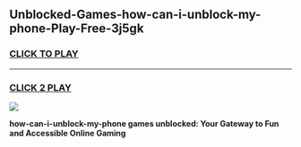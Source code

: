 
## Unblocked-Games-how-can-i-unblock-my-phone-Play-Free-3j5gk
<h3>
<a href="https://premium76.site?title=how-can-i-unblock-my-phone&ref=10A">CLICK TO PLAY</a></h3>
<hr>

<h3>
<a href="https://premium76.site?title=how-can-i-unblock-my-phone&ref=10A">CLICK 2 PLAY</a>
  
</h3>

<a href="https://premium76.site?title=how-can-i-unblock-my-phone&ref=10A"><img src="https://clearcache.store/games.png"></a>


**how-can-i-unblock-my-phone games unblocked: Your Gateway to Fun and Accessible Online Gaming**
